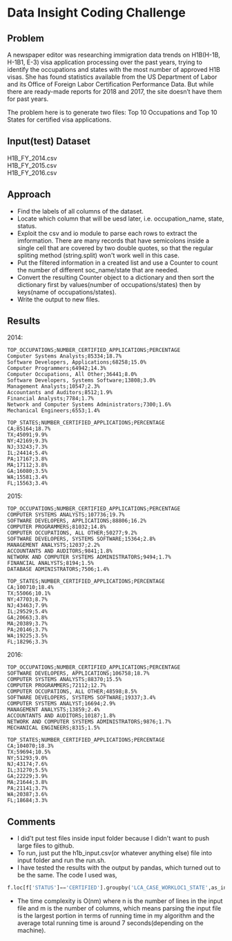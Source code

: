 # Data Insight Coding Challenge

## **Problem**

A newspaper editor was researching immigration data trends on H1B(H-1B, H-1B1, E-3) visa application processing over the past years, trying to identify the occupations and states with the most number of approved H1B visas. She has found statistics available from the US Department of Labor and its Office of Foreign Labor Certification Performance Data. But while there are ready-made reports for 2018 and 2017, the site doesn’t have them for past years.

The problem here is to generate two files: Top 10 Occupations and Top 10 States for certified visa applications.

## **Input(test) Dataset**

H1B_FY_2014.csv  
H1B_FY_2015.csv  
H1B_FY_2016.csv  

## **Approach**

- Find the labels of all columns of the dataset.
- Locate which column that will be uesd later, i.e. occupation_name, state, status.
- Exploit the csv and io module to parse each rows to extract the imformation. There are many records that have semicolons inside a single cell that are covered by two double quotes, so that the regular spliting method (string.split) won't work well in this case.
- Put the filtered information in a created list and use a Counter to count the number of different soc_name/state that are needed.
- Convert the resulting Counter object to a dictionary and then sort the dictionary first by values(number of occupations/states) then by keys(name of occupations/states).
- Write the output to new files.

## **Results**

2014: 
``` 
TOP_OCCUPATIONS;NUMBER_CERTIFIED_APPLICATIONS;PERCENTAGE  
Computer Systems Analysts;85334;18.7%  
Software Developers, Applications;68258;15.0%  
Computer Programmers;64942;14.3%  
Computer Occupations, All Other;36441;8.0%  
Software Developers, Systems Software;13808;3.0%  
Management Analysts;10547;2.3%  
Accountants and Auditors;8512;1.9%  
Financial Analysts;7784;1.7%  
Network and Computer Systems Administrators;7300;1.6%  
Mechanical Engineers;6553;1.4%  
```
```
TOP_STATES;NUMBER_CERTIFIED_APPLICATIONS;PERCENTAGE  
CA;85164;18.7%  
TX;45091;9.9%  
NY;42169;9.3%  
NJ;33243;7.3%  
IL;24414;5.4%  
PA;17167;3.8%  
MA;17112;3.8%  
GA;16080;3.5%  
WA;15581;3.4%  
FL;15563;3.4%  
```
2015:  
```
TOP_OCCUPATIONS;NUMBER_CERTIFIED_APPLICATIONS;PERCENTAGE  
COMPUTER SYSTEMS ANALYSTS;107736;19.7%  
SOFTWARE DEVELOPERS, APPLICATIONS;88806;16.2%  
COMPUTER PROGRAMMERS;81032;14.8%  
COMPUTER OCCUPATIONS, ALL OTHER;50277;9.2%  
SOFTWARE DEVELOPERS, SYSTEMS SOFTWARE;15364;2.8%  
MANAGEMENT ANALYSTS;12037;2.2%  
ACCOUNTANTS AND AUDITORS;9841;1.8%  
NETWORK AND COMPUTER SYSTEMS ADMINISTRATORS;9494;1.7%  
FINANCIAL ANALYSTS;8194;1.5%  
DATABASE ADMINISTRATORS;7506;1.4%  
```
```
TOP_STATES;NUMBER_CERTIFIED_APPLICATIONS;PERCENTAGE  
CA;100710;18.4%  
TX;55066;10.1%  
NY;47703;8.7%  
NJ;43463;7.9%  
IL;29529;5.4%  
GA;20663;3.8%  
MA;20389;3.7%  
PA;20146;3.7%  
WA;19225;3.5%  
FL;18296;3.3%  
```
2016:
```
TOP_OCCUPATIONS;NUMBER_CERTIFIED_APPLICATIONS;PERCENTAGE  
SOFTWARE DEVELOPERS, APPLICATIONS;106758;18.7%  
COMPUTER SYSTEMS ANALYSTS;88370;15.5%  
COMPUTER PROGRAMMERS;72112;12.7%  
COMPUTER OCCUPATIONS, ALL OTHER;48598;8.5%  
SOFTWARE DEVELOPERS, SYSTEMS SOFTWARE;19337;3.4%  
COMPUTER SYSTEMS ANALYST;16694;2.9%  
MANAGEMENT ANALYSTS;13859;2.4%  
ACCOUNTANTS AND AUDITORS;10187;1.8%  
NETWORK AND COMPUTER SYSTEMS ADMINISTRATORS;9876;1.7%  
MECHANICAL ENGINEERS;8315;1.5%  
```
```
TOP_STATES;NUMBER_CERTIFIED_APPLICATIONS;PERCENTAGE  
CA;104070;18.3%  
TX;59694;10.5%  
NY;51293;9.0%  
NJ;43174;7.6%  
IL;31270;5.5%  
GA;22229;3.9%  
MA;21644;3.8%  
PA;21141;3.7%  
WA;20387;3.6%  
FL;18684;3.3%  
```

## **Comments**

- I did't put test files inside input folder because I didn't want to push large files to github.
- To run, just put the h1b_input.csv(or whatever anything else) file into input folder and run the run.sh.
- I have tested the results with the output by pandas, which turned out to be the same. The code I used was, 
```python
f.loc[f['STATUS']=='CERTIFIED'].groupby('LCA_CASE_WORKLOC1_STATE',as_index=False).count().sort_values('STATUS',ascending=False)['STATUS'][0:10]
```
- The time complexity is O(nm) where n is the number of lines in the input file and m is the number of columns, which means parsing the input file is the largest portion in terms of running time in my algorithm and the average total running time is around 7 seconds(depending on the machine).